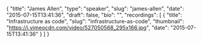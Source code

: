 {
  "title": "James Allen",
  "type": "speaker",
  "slug": "james-allen",
  "date": "2015-07-15T13:41:36",
  "draft": false,
  "bio": "",
  "recordings": [
    {
      "title": "Infrastructure as code",
      "slug": "infrastructure-as-code",
      "thumbnail": "https://i.vimeocdn.com/video/527050568_295x166.jpg",
      "date": "2015-07-15T13:41:36"
    }
  ]
}